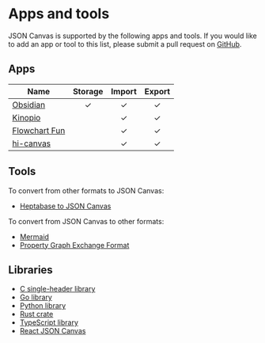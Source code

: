 # Apps and tools

JSON Canvas is supported by the following apps and tools. If you would like to add an app or tool to this list, please submit a pull request on [GitHub](https://github.com/obsidianmd/jsoncanvas).

## Apps

| Name                                            | Storage | Import | Export |
| ----------------------------------------------- | :-----: | :----: | :----: |
| [Obsidian](https://obsidian.md/)                |    ✓    |   ✓    |   ✓    |
| [Kinopio](https://kinopio.club/)                |         |   ✓    |   ✓    |
| [Flowchart Fun](https://flowchart.fun/)         |         |   ✓    |   ✓    |
| [hi-canvas](https://hi-canvas.marknoteapp.com/) |         |   ✓    |   ✓    |

## Tools

To convert from other formats to JSON Canvas:

- [Heptabase to JSON Canvas](https://github.com/link-ding/Heptabase-Export)

To convert from JSON Canvas to other formats:

- [Mermaid](https://alexwiench.github.io/json-canvas-to-mermaid-demo/)
- [Property Graph Exchange Format](https://www.npmjs.org/package/pgraphs) 

## Libraries

- [C single-header library](https://github.com/ossldossl/jsonCanvas)
- [Go library](https://github.com/supersonicpineapple/go-jsoncanvas)
- [Python library](https://pypi.org/project/PyJSONCanvas/)
- [Rust crate](https://crates.io/crates/jsoncanvas)
- [TypeScript library](https://npmjs.com/package/@trbn/jsoncanvas)
- [React JSON Canvas](https://github.com/Digital-Tvilling/react-jsoncanvas)
